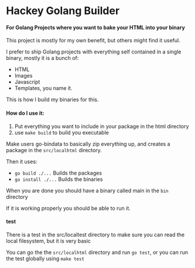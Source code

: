 # Hackey Golang Builder
#### For Golang Projects where you want to bake your HTML into your binary

This project is mostly for my own benefit, but others might find it useful.

I prefer to ship Golang projects with everything self contained in a single binary, mostly it is a bunch of:
* HTML
* Images
* Javascript
* Templates, you name it.

This is how I build my binaries for this. 

#### How do I use it:

1. Put everything you want to include in your package in the html directory
2. use `make build` to build you executable

Make users go-bindata to basically zip everything up, and creates a package
in the `src/localhtml` directory.

Then it uses:
* `go build ./...` Builds the packages
* `go install ./...` Builds the binaries

When you are done you should have a binary called main in the `bin` directory

If it is working properly you should be able to run it.

#### test

There is a test in the src/localtest directory to make sure you can read the local filesystem, but it is very basic

You can go the the `src/localhtml` directory and run `go test`,
or you can run the test globally using `make test`